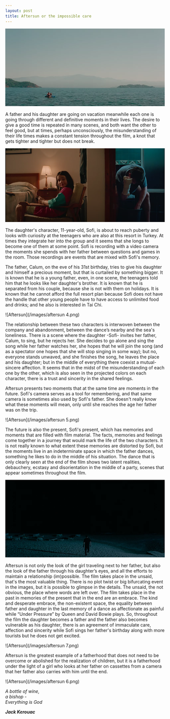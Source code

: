 ```yaml
---
layout: post
title: Aftersun or the impossible care 
---
```


![Aftersun](/images/Aftersun1.png)

A father and his daughter are going on vacation meanwhile each one is going through different and definitive moments in their lives. 
The desire to give a good time is repeated in many scenes, and both want the other to feel good, but at times, perhaps unconsciously, 
the misunderstanding of their life times makes a constant tension throughout the film, a knot that gets tighter and tighter but does not break. 


![Aftersun](/images/aftersun2.png)

The daughter's character, 11-year-old, Sofi, is about to reach puberty and looks with curiosity at the teenagers who are also at this resort
in Turkey. At times they integrate her into the group and it seems that she longs to become one of them at some point. Sofi is recording with
a video camera the moments she spends with her father between questions and games in the room. Those recordings are events that are mixed 
with Sofi's memory. 

The father, Calum, on the eve of his 31st birthday, tries to give his daughter and himself a precious moment, 
but that is curtailed by something bigger. It is known that he is a young father, even, in one scene, 
the teenagers told him that he looks like her daughter's brother. It is known that he is separated from his couple, 
because she is not with them on holidays. It is known that he cannot afford the full resort plan 
because Sofi does not have the handle that other young people have to have access to unlimited food and drinks; 
and he also is interested in Tai Chi. 

![Aftersun](/images/aftersun 4.png)

The relationship between these two characters is interwoven between the company and abandonment, 
between the dance’s nearby and the sea's loneliness. There is a scene where the daughter -Sofi- invites her father, 
Calum, to sing, but he rejects her. She decides to go alone and sing the song while her father watches her,
she hopes that he will join the song  (and as a spectator one hopes that she will stop singing in some way); 
but no, everyone stands unwaved, and she finishes the song, he leaves the place and his daughter; but in the middle of everything 
there coexist a mutual-sincere affection. It seems that in the midst of the misunderstanding of each one by the other, 
which is also seen in the projected colors on each character, there is a trust and sincerity in the shared feelings. 

Aftersun presents two moments that at the same time are moments in the future. Sofi's camera serves as a tool for remembering, 
and that same camera is sometimes also used by Sofi's father. 
She doesn't really know what these moments will mean, only until she reaches the age her father was on the trip. 

![Aftersun](/images/aftersun 5.png)

The future is also the present, Sofi's present, which has memories and moments that are filled with film material. 
The facts, memories and feelings come together in a journey that would mark the life of the two characters. 
It is not really known to what extent these memories are distorted by Sofi, but the moments live in an indeterminate space in which the father dances,
something he likes to do in the middle of his situation. The dance that is only clearly seen at the end of the film shows two latent realities,
debauchery, ecstasy and disorientation in the middle of a party, scenes that appear sometimes throughout the film. 

![Aftersun](/images/aftersun3.png)

Aftersun is not only the look of the girl traveling next to her father, but also the look of the father through his daughter’s eyes, 
and all the efforts to maintain a relationship (im)possible. The film takes place in the unsaid, that's the most valuable thing. 
There is no plot twist or big bifurcating event in the images, but it is possible to glimpse in the details. The unsaid, the not obvious, 
the place where words are left over. The film takes place in the past in memories of the present that in the end are an embrace. 
The kind and desperate embrace, the non-existent space, the equality between father and daughter in the last memory 
of a dance as affectionate as painful while “Under Pressure” by Queen and David Bowie plays. So, throughout the film the daughter 
becomes a father and the father also becomes vulnerable as his daughter, there is an agreement of immaculate care, affection and 
sincerity while Sofi sings her father's birthday along with more tourists but he does not get excited. 

![Aftersun](/images/aftersun 7.png)

Aftersun is the greatest example of a fatherhood that does not need to be overcome or abolished for the realization of children, 
but it is a fatherhood under the light of a girl who looks at her father on cassettes from a camera that her father also 
carries with him until the end.

![Aftersun](/images/aftersun 6.png)

*A bottle of wine,<br>
a bishop - <br>
Everything is God* <br>

***Jack Kerouac***<br>
